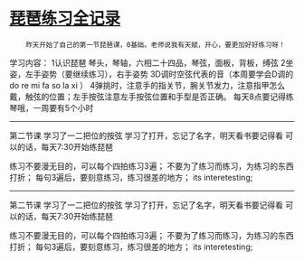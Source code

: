 # [琵琶练习全记录](https://github.com/fanfan50/blog/issues/7)

        昨天开始了自己的第一节琵琶课，0基础。老师说我有天赋，开心，要更加好好练习呀！

学习内容：
1认识琵琶
琴头，琴轴，六相二十四品，琴弦，面板，背板，缚弦
2坐姿，左手姿势（要继续练习），右手姿势
3D调时空弦代表的音（本周要学会D调的 do re mi fa so la xi ）
4弹挑时，注意手的指关节，腕关节发力，注意指甲怎么戴，触弦的位置；左手按弦注意左手按弦位置和手型是否正确。
       每天8点要记得练琴哦，一周要有5个小时

---

第二节课
学习了一二把位的按弦
学习了打开，忘记了名字，明天看书要记得看
可以的话，每天7:30开始练琵琶

练习不要漫无目的，可以每个四拍练习3遍；
不要为了练习而练习，为练习的东西打折；
每句3遍后，要刻意练习，练习很差的地方；
its interetesting;



---

第二节课
学习了一二把位的按弦
学习了打开，忘记了名字，明天看书要记得看
可以的话，每天7:30开始练琵琶

练习不要漫无目的，可以每个四拍练习3遍；
不要为了练习而练习，为练习的东西打折；
每句3遍后，要刻意练习，练习很差的地方；
its interetesting;

